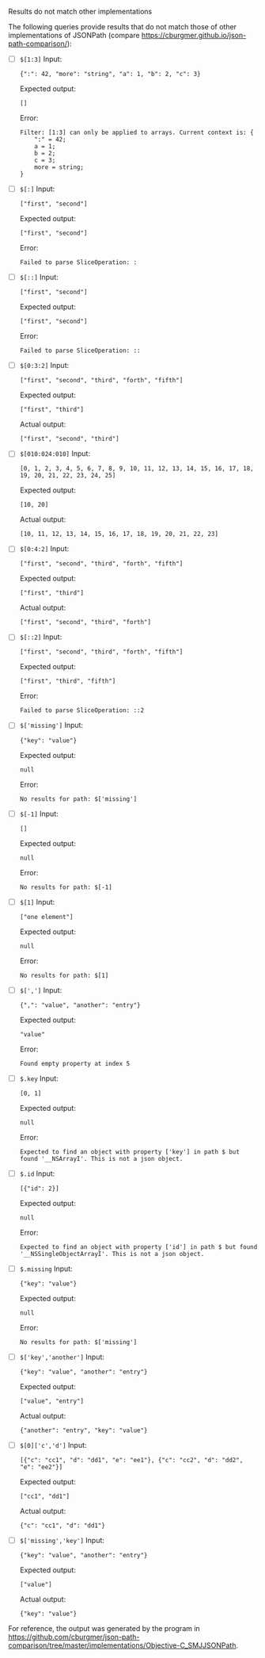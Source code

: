 Results do not match other implementations

The following queries provide results that do not match those of other implementations of JSONPath
(compare https://cburgmer.github.io/json-path-comparison/):

- [ ] `$[1:3]`
  Input:
  ```
  {":": 42, "more": "string", "a": 1, "b": 2, "c": 3}
  ```
  Expected output:
  ```
  []
  ```
  Error:
  ```
  Filter: [1:3] can only be applied to arrays. Current context is: {
      ":" = 42;
      a = 1;
      b = 2;
      c = 3;
      more = string;
  }
  ```

- [ ] `$[:]`
  Input:
  ```
  ["first", "second"]
  ```
  Expected output:
  ```
  ["first", "second"]
  ```
  Error:
  ```
  Failed to parse SliceOperation: :
  ```

- [ ] `$[::]`
  Input:
  ```
  ["first", "second"]
  ```
  Expected output:
  ```
  ["first", "second"]
  ```
  Error:
  ```
  Failed to parse SliceOperation: ::
  ```

- [ ] `$[0:3:2]`
  Input:
  ```
  ["first", "second", "third", "forth", "fifth"]
  ```
  Expected output:
  ```
  ["first", "third"]
  ```
  Actual output:
  ```
  ["first", "second", "third"]
  ```

- [ ] `$[010:024:010]`
  Input:
  ```
  [0, 1, 2, 3, 4, 5, 6, 7, 8, 9, 10, 11, 12, 13, 14, 15, 16, 17, 18, 19, 20, 21, 22, 23, 24, 25]
  ```
  Expected output:
  ```
  [10, 20]
  ```
  Actual output:
  ```
  [10, 11, 12, 13, 14, 15, 16, 17, 18, 19, 20, 21, 22, 23]
  ```

- [ ] `$[0:4:2]`
  Input:
  ```
  ["first", "second", "third", "forth", "fifth"]
  ```
  Expected output:
  ```
  ["first", "third"]
  ```
  Actual output:
  ```
  ["first", "second", "third", "forth"]
  ```

- [ ] `$[::2]`
  Input:
  ```
  ["first", "second", "third", "forth", "fifth"]
  ```
  Expected output:
  ```
  ["first", "third", "fifth"]
  ```
  Error:
  ```
  Failed to parse SliceOperation: ::2
  ```

- [ ] `$['missing']`
  Input:
  ```
  {"key": "value"}
  ```
  Expected output:
  ```
  null
  ```
  Error:
  ```
  No results for path: $['missing']
  ```

- [ ] `$[-1]`
  Input:
  ```
  []
  ```
  Expected output:
  ```
  null
  ```
  Error:
  ```
  No results for path: $[-1]
  ```

- [ ] `$[1]`
  Input:
  ```
  ["one element"]
  ```
  Expected output:
  ```
  null
  ```
  Error:
  ```
  No results for path: $[1]
  ```

- [ ] `$[',']`
  Input:
  ```
  {",": "value", "another": "entry"}
  ```
  Expected output:
  ```
  "value"
  ```
  Error:
  ```
  Found empty property at index 5
  ```

- [ ] `$.key`
  Input:
  ```
  [0, 1]
  ```
  Expected output:
  ```
  null
  ```
  Error:
  ```
  Expected to find an object with property ['key'] in path $ but found '__NSArrayI'. This is not a json object.
  ```

- [ ] `$.id`
  Input:
  ```
  [{"id": 2}]
  ```
  Expected output:
  ```
  null
  ```
  Error:
  ```
  Expected to find an object with property ['id'] in path $ but found '__NSSingleObjectArrayI'. This is not a json object.
  ```

- [ ] `$.missing`
  Input:
  ```
  {"key": "value"}
  ```
  Expected output:
  ```
  null
  ```
  Error:
  ```
  No results for path: $['missing']
  ```

- [ ] `$['key','another']`
  Input:
  ```
  {"key": "value", "another": "entry"}
  ```
  Expected output:
  ```
  ["value", "entry"]
  ```
  Actual output:
  ```
  {"another": "entry", "key": "value"}
  ```

- [ ] `$[0]['c','d']`
  Input:
  ```
  [{"c": "cc1", "d": "dd1", "e": "ee1"}, {"c": "cc2", "d": "dd2", "e": "ee2"}]
  ```
  Expected output:
  ```
  ["cc1", "dd1"]
  ```
  Actual output:
  ```
  {"c": "cc1", "d": "dd1"}
  ```

- [ ] `$['missing','key']`
  Input:
  ```
  {"key": "value", "another": "entry"}
  ```
  Expected output:
  ```
  ["value"]
  ```
  Actual output:
  ```
  {"key": "value"}
  ```


For reference, the output was generated by the program in https://github.com/cburgmer/json-path-comparison/tree/master/implementations/Objective-C_SMJJSONPath.
